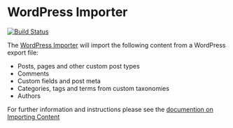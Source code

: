 # WordPress Importer

[![Build Status](https://img.shields.io/travis/com/WordPress/wordpress-importer/master.svg)](https://travis-ci.com/WordPress/wordpress-importer)

The [WordPress Importer](https://wordpress.org/plugins/wordpress-importer/) will import the following content from a WordPress export file:

* Posts, pages and other custom post types
* Comments
* Custom fields and post meta
* Categories, tags and terms from custom taxonomies
* Authors

For further information and instructions please see the [documention on Importing Content](https://wordpress.org/support/article/importing-content/#wordpress)
